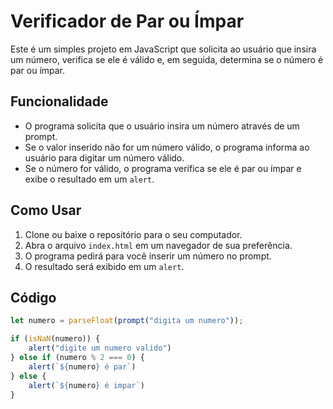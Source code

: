 # Verificador de Par ou Ímpar

Este é um simples projeto em JavaScript que solicita ao usuário que insira um número, verifica se ele é válido e, em seguida, determina se o número é par ou ímpar.

## Funcionalidade

- O programa solicita que o usuário insira um número através de um prompt.
- Se o valor inserido não for um número válido, o programa informa ao usuário para digitar um número válido.
- Se o número for válido, o programa verifica se ele é par ou ímpar e exibe o resultado em um `alert`.

## Como Usar

1. Clone ou baixe o repositório para o seu computador.
2. Abra o arquivo `index.html` em um navegador de sua preferência.
3. O programa pedirá para você inserir um número no prompt.
4. O resultado será exibido em um `alert`.

## Código

```javascript
let numero = parseFloat(prompt("digita um numero"));

if (isNaN(numero)) {
    alert("digite um numero valido")
} else if (numero % 2 === 0) {
    alert(`${numero} é par`)
} else {
    alert(`${numero} é impar`)
}
